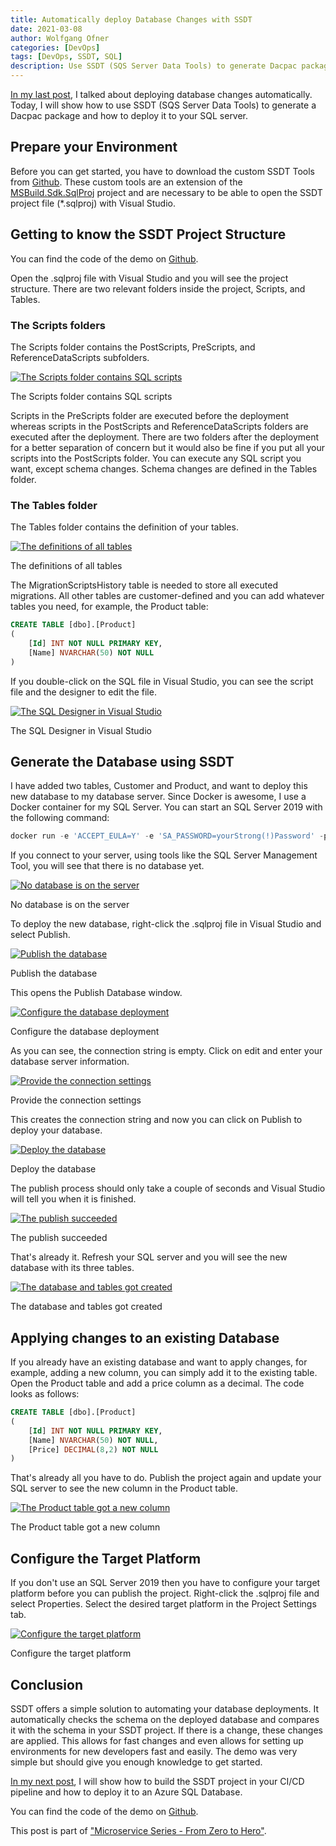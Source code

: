 ```yaml
---
title: Automatically deploy Database Changes with SSDT
date: 2021-03-08
author: Wolfgang Ofner
categories: [DevOps]
tags: [DevOps, SSDT, SQL]
description: Use SSDT (SQS Server Data Tools) to generate Dacpac packages and deploy them automatically to an SQL Server.
---
```


[In my last post](/automate-database-deployments), I talked about deploying database changes automatically. Today, I will show how to use SSDT (SQS Server Data Tools) to generate a Dacpac package and how to deploy it to your SQL server.

## Prepare your Environment

Before you can get started, you have to download the custom SSDT Tools from [Github](https://github.com/4tecture/SSDTDataMigration/releases). These custom tools are an extension of the [MSBuild.Sdk.SqlProj](https://github.com/rr-wfm/MSBuild.Sdk.SqlProj/) project and are necessary to be able to open the SSDT project file (*.sqlproj) with Visual Studio.

## Getting to know the SSDT Project Structure

You can find the code of the demo on <a href="https://github.com/WolfgangOfner/ssdt-demo" target="_blank" rel="noopener noreferrer">Github</a>.

Open the .sqlproj file with Visual Studio and you will see the project structure. There are two relevant folders inside the project, Scripts, and Tables.

### The Scripts folders

The Scripts folder contains the PostScripts, PreScripts, and ReferenceDataScripts subfolders.

<div class="col-12 col-sm-10 aligncenter">
  <a href="/assets/img/posts/2021/03/The-Scripts-folder-contains-SQL-scripts.jpg"><img loading="lazy" src="/assets/img/posts/2021/03/The-Scripts-folder-contains-SQL-scripts.jpg" alt="The Scripts folder contains SQL scripts" /></a>
  
  <p>
   The Scripts folder contains SQL scripts
  </p>
</div>

Scripts in the PreScripts folder are executed before the deployment whereas scripts in the PostScripts and ReferenceDataScripts folders are executed after the deployment. There are two folders after the deployment for a better separation of concern but it would also be fine if you put all your scripts into the PostScripts folder. You can execute any SQL script you want, except schema changes. Schema changes are defined in the Tables folder.

### The Tables folder

The Tables folder contains the definition of your tables. 

<div class="col-12 col-sm-10 aligncenter">
  <a href="/assets/img/posts/2021/03/The-definitions-of-all-tables.jpg"><img loading="lazy" src="/assets/img/posts/2021/03/The-definitions-of-all-tables.jpg" alt="The definitions of all tables" /></a>
  
  <p>
   The definitions of all tables
  </p>
</div>

The MigrationScriptsHistory table is needed to store all executed migrations. All other tables are customer-defined and you can add whatever tables you need, for example, the Product table:

```sql
CREATE TABLE [dbo].[Product]
(
	[Id] INT NOT NULL PRIMARY KEY, 
    [Name] NVARCHAR(50) NOT NULL 
)
```

If you double-click on the SQL file in Visual Studio, you can see the script file and the designer to edit the file.

<div class="col-12 col-sm-10 aligncenter">
  <a href="/assets/img/posts/2021/03/The-SQL-Designer-in-Visual-Studio.jpg"><img loading="lazy" src="/assets/img/posts/2021/03/The-SQL-Designer-in-Visual-Studio.jpg" alt="The SQL Designer in Visual Studio" /></a>
  
  <p>
   The SQL Designer in Visual Studio
  </p>
</div>

## Generate the Database using SSDT

I have added two tables, Customer and Product, and want to deploy this new database to my database server. Since Docker is awesome, I use a Docker container for my SQL Server. You can start an SQL Server 2019 with the following command:

```PowerShell
docker run -e 'ACCEPT_EULA=Y' -e 'SA_PASSWORD=yourStrong(!)Password' -p 1433:1433 -d mcr.microsoft.com/mssql/server:2019-latest
```

If you connect to your server, using tools like the SQL Server Management Tool, you will see that there is no database yet.

<div class="col-12 col-sm-10 aligncenter">
  <a href="/assets/img/posts/2021/03/No-database-is-on-the-server.jpg"><img loading="lazy" src="/assets/img/posts/2021/03/No-database-is-on-the-server.jpg" alt="No database is on the server" /></a>
  
  <p>
   No database is on the server
  </p>
</div>

To deploy the new database, right-click the .sqlproj file in Visual Studio and select Publish.

<div class="col-12 col-sm-10 aligncenter">
  <a href="/assets/img/posts/2021/03/Publish-the-database.jpg"><img loading="lazy" src="/assets/img/posts/2021/03/Publish-the-database.jpg" alt="Publish the database" /></a>
  
  <p>
   Publish the database
  </p>
</div>

This opens the Publish Database window.

<div class="col-12 col-sm-10 aligncenter">
  <a href="/assets/img/posts/2021/03/Configure-the-database-deployment.jpg"><img loading="lazy" src="/assets/img/posts/2021/03/Configure-the-database-deployment.jpg" alt="Configure the database deployment" /></a>
  
  <p>
   Configure the database deployment
  </p>
</div>

As you can see, the connection string is empty. Click on edit and enter your database server information.

<div class="col-12 col-sm-10 aligncenter">
  <a href="/assets/img/posts/2021/03/Provide-the-connection-settings.jpg"><img loading="lazy" src="/assets/img/posts/2021/03/Provide-the-connection-settings.jpg" alt="Provide the connection settings" /></a>
  
  <p>
   Provide the connection settings
  </p>
</div>

This creates the connection string and now you can click on Publish to deploy your database.

<div class="col-12 col-sm-10 aligncenter">
  <a href="/assets/img/posts/2021/03/Deploy-the-database.jpg"><img loading="lazy" src="/assets/img/posts/2021/03/Deploy-the-database.jpg" alt="Deploy the database" /></a>
  
  <p>
   Deploy the database
  </p>
</div>

The publish process should only take a couple of seconds and Visual Studio will tell you when it is finished.

<div class="col-12 col-sm-10 aligncenter">
  <a href="/assets/img/posts/2021/03/The-publish-succeeded.jpg"><img loading="lazy" src="/assets/img/posts/2021/03/The-publish-succeeded.jpg" alt="The publish succeeded" /></a>
  
  <p>
   The publish succeeded
  </p>
</div>

That's already it. Refresh your SQL server and you will see the new database with its three tables.

<div class="col-12 col-sm-10 aligncenter">
  <a href="/assets/img/posts/2021/03/The-database-and-tables-got-created.jpg"><img loading="lazy" src="/assets/img/posts/2021/03/The-database-and-tables-got-created.jpg" alt="The database and tables got created" /></a>
  
  <p>
   The database and tables got created
  </p>
</div>

## Applying changes to an existing Database

If you already have an existing database and want to apply changes, for example, adding a new column, you can simply add it to the existing table. Open the Product table and add a price column as a decimal. The code looks as follows:

```sql
CREATE TABLE [dbo].[Product]
(
	[Id] INT NOT NULL PRIMARY KEY, 
    [Name] NVARCHAR(50) NOT NULL,
    [Price] DECIMAL(8,2) NOT NULL    
)
```

That's already all you have to do. Publish the project again and update your SQL server to see the new column in the Product table.

<div class="col-12 col-sm-10 aligncenter">
  <a href="/assets/img/posts/2021/03/The-Product-table-got-a-new-column.jpg"><img loading="lazy" src="/assets/img/posts/2021/03/The-Product-table-got-a-new-column.jpg" alt="The Product table got a new column" /></a>
  
  <p>
   The Product table got a new column
  </p>
</div>

## Configure the Target Platform

If you don't use an SQL Server 2019 then you have to configure your target platform before you can publish the project. Right-click the .sqlproj file and select Properties. Select the desired target platform in the Project Settings tab.

<div class="col-12 col-sm-10 aligncenter">
  <a href="/assets/img/posts/2021/03/Configure-the-target-platform.jpg"><img loading="lazy" src="/assets/img/posts/2021/03/Configure-the-target-platform.jpg" alt="Configure the target platform" /></a>
  
  <p>
   Configure the target platform
  </p>
</div>

## Conclusion

SSDT offers a simple solution to automating your database deployments. It automatically checks the schema on the deployed database and compares it with the schema in your SSDT project. If there is a change, these changes are applied. This allows for fast changes and even allows for setting up environments for new developers fast and easily. The demo was very simple but should give you enough knowledge to get started.

[In my next post](/deploy-dacpac-linux-azure-devops), I will show how to build the SSDT project in your CI/CD pipeline and how to deploy it to an Azure SQL Database.

You can find the code of the demo on <a href="https://github.com/WolfgangOfner/ssdt-demo" target="_blank" rel="noopener noreferrer">Github</a>.

This post is part of ["Microservice Series - From Zero to Hero"](/microservice-series-from-zero-to-hero).